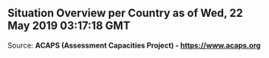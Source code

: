 ## Situation Overview per Country as of Wed, 22 May 2019 03:17:18 GMT

Source: **ACAPS (Assessment Capacities Project) - https://www.acaps.org**